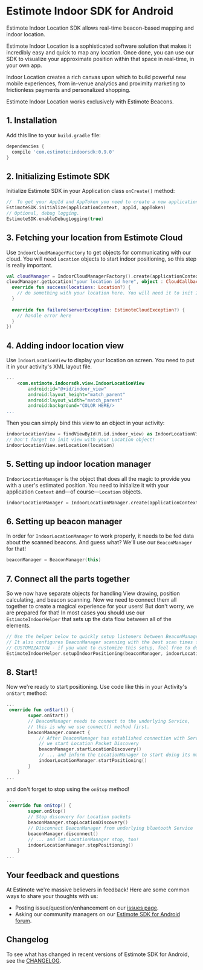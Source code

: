 # Estimote Indoor SDK for Android

Estimote Indoor Location SDK allows real-time beacon-based mapping and indoor location.

Estimote Indoor Location is a sophisticated software solution that makes it incredibly easy and quick to map any location. Once done, you can use our SDK to visualize your approximate position within that space in real-time, in your own app.

Indoor Location creates a rich canvas upon which to build powerful new mobile experiences, from in-venue analytics and proximity marketing to frictionless payments and personalized shopping.

Estimote Indoor Location works exclusively with Estimote Beacons.


## 1. Installation

Add this line to your `build.gradle` file:

```gradle
dependencies {
  compile 'com.estimote:indoorsdk:0.9.0'
}
```

## 2. Initializing Estimote SDK

Initialize Estimote SDK in your Application class `onCreate()` method:

```Kotlin
//  To get your AppId and AppToken you need to create a new application in Estimote Cloud.
EstimoteSDK.initialize(applicationContext, appId, appToken)
// Optional, debug logging.
EstimoteSDK.enableDebugLogging(true)
```

## 3. Fetching your location from Estimote Cloud

Use `IndoorCloudManagerFactory` to get objects for communicating with our cloud.
You will need `Location` objects to start indoor positioning, so this step is really important.

```Kotlin
val cloudManager = IndoorCloudManagerFactory().create(applicationContext)
cloudManager.getLocation("your location id here", object : CloudCallback<Location> {
  override fun success(locations: Location?) {
    // do something with your location here. You will need it to init IndoorManager and IndoorView           
  }
  
  override fun failure(serverException: EstimoteCloudException?) {
    // handle error here             
  }
})
```

## 4. Adding indoor location view

Use `IndoorLocationView` to display your location on screen. You need to put it in your activity's XML layout file.

```xml
...
    <com.estimote.indoorsdk.view.IndoorLocationView
        android:id="@+id/indoor_view"
        android:layout_height="match_parent"
        android:layout_width="match_parent"
        android:background="COLOR HERE/>
...
```
Then you can simply bind this view to an object in your activity:
```Kotlin
indoorLocationView = findViewById(R.id.indoor_view) as IndoorLocationView
// Don't forget to init view with your Location object!
indoorLocationView.setLocation(location)
```
## 5. Setting up indoor location manager
`IndoorLocationManager` is the object that does all the magic to provide you with a user's estimated position.
You need to initialize it with your application `Context` and—of course—`Location` objects.
```Kotlin
indoorLocationManager = IndoorLocationManager.create(applicationContext, mLocation)
```

## 6. Setting up beacon manager
In order for `IndoorLocationManager` to work properly, it needs to be fed data about the scanned beacons. And guess what? We'll use our `BeaconManager` for that!
```Kotlin
beaconManager = BeaconManager(this)
```

## 7. Connect all the parts together
So we now have separate objects for handling View drawing, position calculating, and beacon scanning. 
Now we need to connect them all together to create a magical experience for your users!
But don't worry, we are prepared for that! In most cases you should use our `EstimoteIndoorHelper` that sets up the data flow between all of the elements.
```Kotlin
// Use the helper below to quickly setup listeners between BeaconManager -> LocationManager -> LocationView
// It also configures BeaconManager scanning with the best scan times for indoor positioning.
// CUSTOMIZATION - if you want to customize this setup, feel free to do it manually.
EstimoteIndoorHelper.setupIndoorPositioning(beaconManager, indoorLocationManager, indoorLocationView)
```

## 8. Start!
Now we're ready to start positioning. Use code like this in your Activity's `onStart` method:
```Kotlin
...
 override fun onStart() {
        super.onStart()
        // BeaconManager needs to connect to the underlying Service,
        // this is why we use connect() method first.
        beaconManager.connect {
            // After BeaconManager has established connection with Service, 
            // we start Location Packet Discovery
            beaconManager.startLocationDiscovery()
            // ... and inform the LocationManager to start doing its magic :)
            indoorLocationManager.startPositioning()
        }
    }
...
```
and don't forget to stop using the `onStop` method!
```Kotlin
...
 override fun onStop() {
        super.onStop()
        // Stop discovery for Location packets
        beaconManager.stopLocationDiscovery()
        // Disconnect BeaconManager from underlying bluetooth Service
        beaconManager.disconnect()
        // ... and let LocationManager stop, too!
        indoorLocationManager.stopPositioning()
    }
...
```
## Your feedback and questions
At Estimote we're massive believers in feedback! Here are some common ways to share your thoughts with us:
  - Posting issue/question/enhancement on our [issues page](https://github.com/Estimote/Android-SDK/issues).
  - Asking our community managers on our [Estimote SDK for Android forum](https://forums.estimote.com/c/android-sdk).

## Changelog
To see what has changed in recent versions of Estimote SDK for Android, see the [CHANGELOG](CHANGELOG.md).
